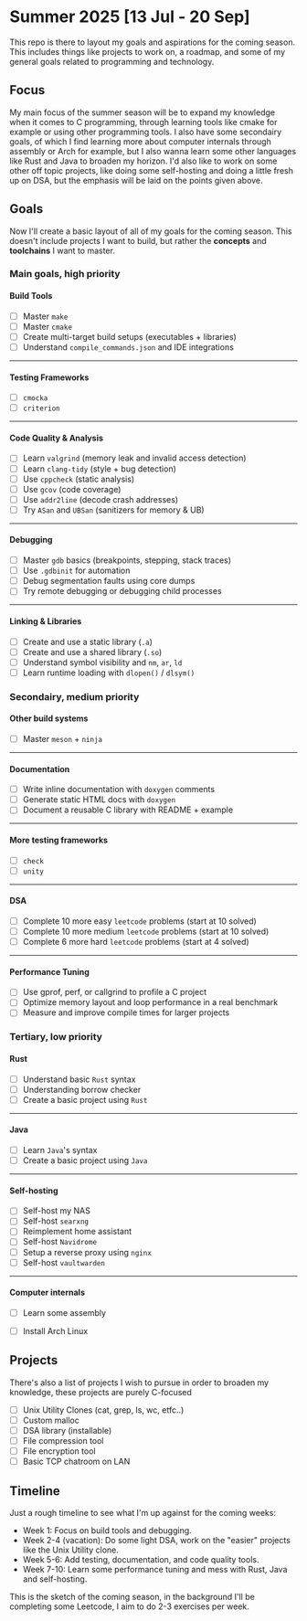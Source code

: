 # Summer 2025 [13 Jul - 20 Sep]

This repo is there to layout my goals and aspirations for the coming season.
This includes things like projects to work on, a roadmap, and some of my general goals related to programming and technology.

## Focus

My main focus of the summer season will be to expand my knowledge when it comes to C programming, through learning tools like cmake for example or using other programming tools.
I also have some secondairy goals, of which I find learning more about computer internals through assembly or Arch for example, but I also wanna learn some other languages like Rust and Java to broaden my horizon.
I'd also like to work on some other off topic projects, like doing some self-hosting and doing a little fresh up on DSA, but the emphasis will be laid on the points given above.

## Goals

Now I'll create a basic layout of all of my goals for the coming season. This doesn't include projects I want to build, but rather the **concepts** and **toolchains** I want to master.

### Main goals, high priority

#### Build Tools
- [ ] Master `make`
- [ ] Master `cmake`
- [ ] Create multi-target build setups (executables + libraries)
- [ ] Understand `compile_commands.json` and IDE integrations

---

#### Testing Frameworks
- [ ] `cmocka`
- [ ] `criterion`

---

#### Code Quality & Analysis
- [ ] Learn `valgrind` (memory leak and invalid access detection)
- [ ] Learn `clang-tidy` (style + bug detection)
- [ ] Use `cppcheck` (static analysis)
- [ ] Use `gcov` (code coverage)
- [ ] Use `addr2line` (decode crash addresses)
- [ ] Try `ASan` and `UBSan` (sanitizers for memory & UB)

---

#### Debugging
- [ ] Master `gdb` basics (breakpoints, stepping, stack traces)
- [ ] Use `.gdbinit` for automation
- [ ] Debug segmentation faults using core dumps
- [ ] Try remote debugging or debugging child processes

---

#### Linking & Libraries
- [ ] Create and use a static library (`.a`)
- [ ] Create and use a shared library (`.so`)
- [ ] Understand symbol visibility and `nm`, `ar`, `ld`
- [ ] Learn runtime loading with `dlopen()` / `dlsym()`

### Secondairy, medium priority

#### Other build systems
- [ ] Master `meson` + `ninja`

---

#### Documentation
- [ ] Write inline documentation with `doxygen` comments
- [ ] Generate static HTML docs with `doxygen`
- [ ] Document a reusable C library with README + example

---

#### More testing frameworks
- [ ] `check`
- [ ] `unity`

---

#### DSA
- [ ] Complete 10 more easy `leetcode` problems (start at 10 solved)
- [ ] Complete 10 more medium `leetcode` problems (start at 10 solved)
- [ ] Complete 6 more hard `leetcode` problems (start at 4 solved)

---

#### Performance Tuning
- [ ] Use gprof, perf, or callgrind to profile a C project
- [ ] Optimize memory layout and loop performance in a real benchmark
- [ ] Measure and improve compile times for larger projects

### Tertiary, low priority

#### Rust
- [ ] Understand basic `Rust` syntax
- [ ] Understanding borrow checker
- [ ] Create a basic project using `Rust`

---

#### Java
- [ ] Learn `Java`'s syntax
- [ ] Create a basic project using `Java`

---

#### Self-hosting
- [ ] Self-host my NAS
- [ ] Self-host `searxng`
- [ ] Reimplement home assistant
- [ ] Self-host `Navidrome`
- [ ] Setup a reverse proxy using `nginx`
- [ ] Self-host `vaultwarden`

---

#### Computer internals
- [ ] Learn some assembly
- [ ] Install Arch Linux


## Projects

There's also a list of projects I wish to pursue in order to broaden my knowledge, these projects are purely C-focused

- [ ] Unix Utility Clones (cat, grep, ls, wc, etfc..)
- [ ] Custom malloc
- [ ] DSA library (installable)
- [ ] File compression tool
- [ ] File encryption tool
- [ ] Basic TCP chatroom on LAN

## Timeline
Just a rough timeline to see what I'm up against for the coming weeks:

- Week 1: Focus on build tools and debugging.
- Week 2-4 (vacation): Do some light DSA, work on the "easier" projects like the Unix Utility clone.
- Week 5-6: Add testing, documentation, and code quality tools.
- Week 7-10: Learn some performance tuning and mess with Rust, Java and self-hosting.

This is the sketch of the coming season, in the background I'll be completing some Leetcode, I aim to do 2-3 exercises per week.

